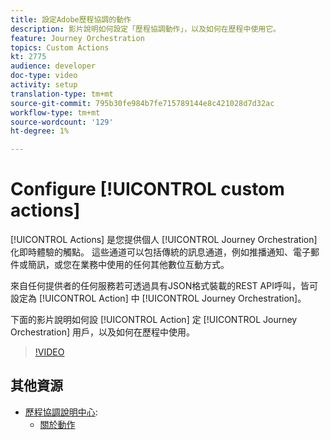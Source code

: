 ```yaml
---
title: 設定Adobe歷程協調的動作
description: 影片說明如何設定「歷程協調動作」，以及如何在歷程中使用它。
feature: Journey Orchestration
topics: Custom Actions
kt: 2775
audience: developer
doc-type: video
activity: setup
translation-type: tm+mt
source-git-commit: 795b30fe984b7fe715789144e8c421028d7d32ac
workflow-type: tm+mt
source-wordcount: '129'
ht-degree: 1%

---
```



# Configure [!UICONTROL custom actions]

[!UICONTROL Actions] 是您提供個人 [!UICONTROL Journey Orchestration] 化即時體驗的觸點。 這些通道可以包括傳統的訊息通道，例如推播通知、電子郵件或簡訊，或您在業務中使用的任何其他數位互動方式。

來自任何提供者的任何服務若可透過具有JSON格式裝載的REST API呼叫，皆可設定為 [!UICONTROL Action] 中 [!UICONTROL Journey Orchestration]。

下面的影片說明如何設 [!UICONTROL Action] 定 [!UICONTROL Journey Orchestration] 用戶，以及如何在歷程中使用。

>[!VIDEO](https://video.tv.adobe.com/v/29638?quality=12)

## 其他資源

* [歷程協調說明中心](https://docs.adobe.com/content/help/en/journeys/using/journey-orchestration-home.html):
   * [關於動作](https://docs.adobe.com/content/help/en/journeys/using/action-journeys/action.html)
